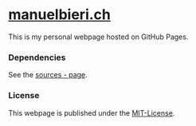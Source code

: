 # [manuelbieri.ch](https://manuelbieri.ch)

This is my personal webpage hosted on GitHub Pages.

### Dependencies

See the [sources - page](https://manuelbieri.ch/sources.html).

### License

This webpage is published under the [MIT-License](LICENSE).

